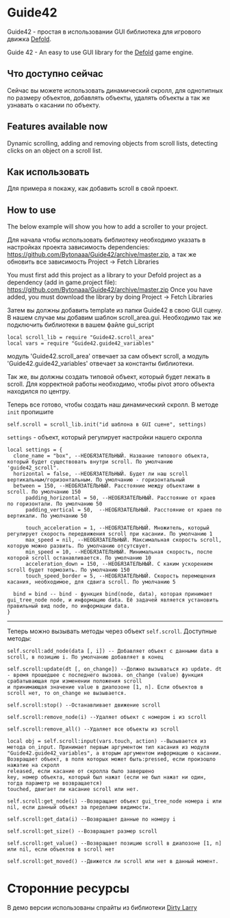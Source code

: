 Guide42
========================
Guide42 - простая в использовании GUI библиотека для игрового движка [Defold](http://www.defold.com/).

Guide 42 - An easy to use GUI library for the [Defold](http://www.defold.com/) game engine.

Что доступно сейчас
-----------------------
Сейчас вы можете использовать динамический скролл, для однотипных по размеру объектов, добавлять объекты, удалять объекты а так же узнавать о касании по объекту.

Features available now
-----------------------
Dynamic scrolling, adding and removing objects from scroll lists, detecting clicks on an object on a scroll list.

Как использовать 
-------------------
Для примера я покажу, как добавить scroll в свой проект.

How to use
-------------------
The below example will show you how to add a scroller to your project.

Для начала чтобы использовать библиотеку необходимо указать в настройках проекта зависимость dependencies: https://github.com/Bytonaaa/Guide42/archive/master.zip, 
а так же обновить все зависимость Project -> Fetch Libraries

You must first add this project as a library to your Defold project as a dependency (add in game.project file):
https://github.com/Bytonaaa/Guide42/archive/master.zip
Once you have added, you must download the library by doing Project -> Fetch Libraries

Затем вы должны добавить template из папки Guide42 в свою GUI сцену.
В нашем случае мы добавим шаблон scroll_area.gui.
Необходимо так же подключить библиотеки в вашем файле gui_script

    local scroll_lib = require "Guide42.scroll_area"
    local vars = require "Guide42.guide42_variables"

модуль 'Guide42.scroll_area' отвечает за сам объект scroll, а модуль 'Guide42.guide42_variables' отвечает за константы библиотеки.

Так же, вы должны создать типовой объект, который будет лежать в scroll. Для корректной работы необходимо, чтобы pivot этого объекта находился по центру.

Теперь все готово, чтобы создать наш динамический скролл.
В методе `init` пропишите 

`self.scroll = scroll_lib.init("id шаблона в GUI сцене", settings)`

`settings` - объект, который регулирует настройки нашего скролла

    local settings = {
      clone_name = "box", --НЕОБЯЗАТЕЛЬНЫЙ. Название типового объекта, который будет существовать внутри scroll. По умолчанию 'guide42_scroll".
      horizontal = false, --НЕОБЯЗАТЕЛЬНЫЙ. Будет ли наш scroll вертикальным/горизонтальным. По умолчанию - горизонтальный
      between = 150, --НЕОБЯЗАТЕЛЬНЫЙ. Расстояние между объектами в scroll. По умолчанию 150
		  padding_horizontal = 50, --НЕОБЯЗАТЕЛЬНЫЙ. Расстояние от краев по горизонтали. По умолчанию 50
		  padding_vertical = 50,  --НЕОБЯЗАТЕЛЬНЫЙ. Расстояние от краев по вертикали. По умолчанию 50
		
		  touch_acceleration = 1, --НЕОБЯЗАТЕЛЬНЫЙ. Множитель, который регулирует скорость передвижения scroll при касании. По умолчанию 1
		  max_speed = nil, --НЕОБЯЗАТЕЛЬНЫЙ. Максимальная скорость scroll, которую можно развить. По умолчанию отсутсвует.
		  min_speed = 10, --НЕОБЯЗАТЕЛЬНЫЙ. Минимальная скорость, после которой scroll останавливается. По умолчанию 10
		  acceleration_down = 150, --НЕОБЯЗАТЕЛЬНЫЙ. С каким ускорением scroll будет тормозить. По умолчанию 150
		  touch_speed_border = 5, --НЕОБЯЗАТЕЛЬНЫЙ. Скорость перемещения касания, необходимое, для сдвига scroll. По умолчанию 5
      
      bind = bind -- bind - функция bind(node, data), которая принимает gui_tree_node node, и информацию data. Её задачей является установить правильный вид node, по информации data.
    }
***
Теперь можно вызывать методы через объект `self.scroll`. Доступные методы:

    self.scroll:add_node(data [, i]) -- Добавляет объект с данными data в scroll, в позицию i. По умолчанию добавляет в конец
    
    self.scroll:update(dt [, on_change]) --Должно вызываться из update. dt - время прошедшее с последнего вызова. on_change (value) функция срабатывающая при изменении положения scroll
    и принимающая значение value в диапозоне [1, n]. Если объектов в scroll нет, то on_change не вызывается.
    
    self.scroll:stop() --Останавливает движение scroll
    
    self.scroll:remove_node(i) --Удаляет объект с номером i из scroll
   
    self.scroll:remove_all() --Удаляет все объекты из scroll
    
    local obj = self.scroll:input(vars.touch, action) --Вызывается из метода on_input. Принимает первым аргументом тип касания из модуля "Guide42.guide42_variables", а вторым аргументом информацию о касании.
    Возвращает объект, в поля которых может быть:pressed, если произошло нажатие на скролл
    released, если касание от скролла было завершено 
    key, номер объекта, который был нажат (если не был нажат ни один, тогда параметр не возвращается)
    touched, двигает ли касание scroll или нет.
    
    self.scroll:get_node(i) --Возвращает объект gui_tree_node номера i или nil, если данный объект за пределами видимости.
    
    self.scroll:get_data(i) --Возвращает данные по номеру i
    
    self.scroll:get_size() --Возвращает размер scroll
    
    self.scroll:get_value() --Возвращает позицию scroll в диапозоне [1, n] или nil, если объектов в scroll нет
    
    self.scroll:get_moved() --Движется ли scroll или нет в данный момент.


Сторонние ресурсы
====================
В демо версии использованы спрайты из библиотеки [Dirty Larry](https://github.com/andsve/dirtylarry)
